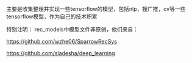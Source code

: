 主要是收集整理并实现一些tensorflow的模型，包括nlp，搜广推，cv等一些tensorflow模型，作为自己的技术积累


特别注明：
rec_models中模型文件非原创，他们来自：

https://github.com/wzhe06/SparrowRecSys

https://github.com/sladesha/deep_learning

